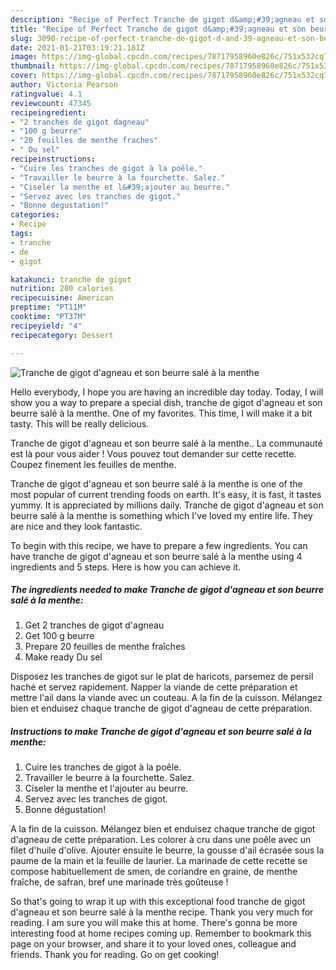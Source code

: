 ```yaml
---
description: "Recipe of Perfect Tranche de gigot d&amp;#39;agneau et son beurre salé à la menthe"
title: "Recipe of Perfect Tranche de gigot d&amp;#39;agneau et son beurre salé à la menthe"
slug: 3090-recipe-of-perfect-tranche-de-gigot-d-and-39-agneau-et-son-beurre-sale-a-la-menthe
date: 2021-01-21T03:19:21.181Z
image: https://img-global.cpcdn.com/recipes/78717958960e826c/751x532cq70/tranche-de-gigot-dagneau-et-son-beurre-sale-a-la-menthe-photo-principale-de-la-recette.jpg
thumbnail: https://img-global.cpcdn.com/recipes/78717958960e826c/751x532cq70/tranche-de-gigot-dagneau-et-son-beurre-sale-a-la-menthe-photo-principale-de-la-recette.jpg
cover: https://img-global.cpcdn.com/recipes/78717958960e826c/751x532cq70/tranche-de-gigot-dagneau-et-son-beurre-sale-a-la-menthe-photo-principale-de-la-recette.jpg
author: Victoria Pearson
ratingvalue: 4.1
reviewcount: 47345
recipeingredient:
- "2 tranches de gigot dagneau"
- "100 g beurre"
- "20 feuilles de menthe fraches"
- " Du sel"
recipeinstructions:
- "Cuire les tranches de gigot à la poêle."
- "Travailler le beurre à la fourchette. Salez."
- "Ciseler la menthe et l&#39;ajouter au beurre."
- "Servez avec les tranches de gigot."
- "Bonne dégustation!"
categories:
- Recipe
tags:
- tranche
- de
- gigot

katakunci: tranche de gigot 
nutrition: 280 calories
recipecuisine: American
preptime: "PT11M"
cooktime: "PT37M"
recipeyield: "4"
recipecategory: Dessert

---
```



![Tranche de gigot d&#39;agneau et son beurre salé à la menthe](https://img-global.cpcdn.com/recipes/78717958960e826c/751x532cq70/tranche-de-gigot-dagneau-et-son-beurre-sale-a-la-menthe-photo-principale-de-la-recette.jpg)

Hello everybody, I hope you are having an incredible day today. Today, I will show you a way to prepare a special dish, tranche de gigot d&#39;agneau et son beurre salé à la menthe. One of my favorites. This time, I will make it a bit tasty. This will be really delicious.

Tranche de gigot d&#39;agneau et son beurre salé à la menthe.. La communauté est là pour vous aider ! Vous pouvez tout demander sur cette recette. Coupez finement les feuilles de menthe.

Tranche de gigot d&#39;agneau et son beurre salé à la menthe is one of the most popular of current trending foods on earth. It's easy, it is fast, it tastes yummy. It is appreciated by millions daily. Tranche de gigot d&#39;agneau et son beurre salé à la menthe is something which I've loved my entire life. They are nice and they look fantastic.


To begin with this recipe, we have to prepare a few ingredients. You can have tranche de gigot d&#39;agneau et son beurre salé à la menthe using 4 ingredients and 5 steps. Here is how you can achieve it.

<!--inarticleads1-->

##### The ingredients needed to make Tranche de gigot d&#39;agneau et son beurre salé à la menthe:

1. Get 2 tranches de gigot d&#39;agneau
1. Get 100 g beurre
1. Prepare 20 feuilles de menthe fraîches
1. Make ready  Du sel


Disposez les tranches de gigot sur le plat de haricots, parsemez de persil haché et servez rapidement. Napper la viande de cette préparation et mettre l&#39;ail dans la viande avec un couteau. A la fin de la cuisson. Mélangez bien et enduisez chaque tranche de gigot d&#39;agneau de cette préparation. 

<!--inarticleads2-->

##### Instructions to make Tranche de gigot d&#39;agneau et son beurre salé à la menthe:

1. Cuire les tranches de gigot à la poêle.
1. Travailler le beurre à la fourchette. Salez.
1. Ciseler la menthe et l&#39;ajouter au beurre.
1. Servez avec les tranches de gigot.
1. Bonne dégustation!


A la fin de la cuisson. Mélangez bien et enduisez chaque tranche de gigot d&#39;agneau de cette préparation. Les colorer à cru dans une poêle avec un filet d&#39;huile d&#39;olive. Ajouter ensuite le beurre, la gousse d&#39;ail écrasée sous la paume de la main et la feuille de laurier. La marinade de cette recette se compose habituellement de smen, de coriandre en graine, de menthe fraîche, de safran, bref une marinade très goûteuse ! 

So that's going to wrap it up with this exceptional food tranche de gigot d&#39;agneau et son beurre salé à la menthe recipe. Thank you very much for reading. I am sure you will make this at home. There's gonna be more interesting food at home recipes coming up. Remember to bookmark this page on your browser, and share it to your loved ones, colleague and friends. Thank you for reading. Go on get cooking!
